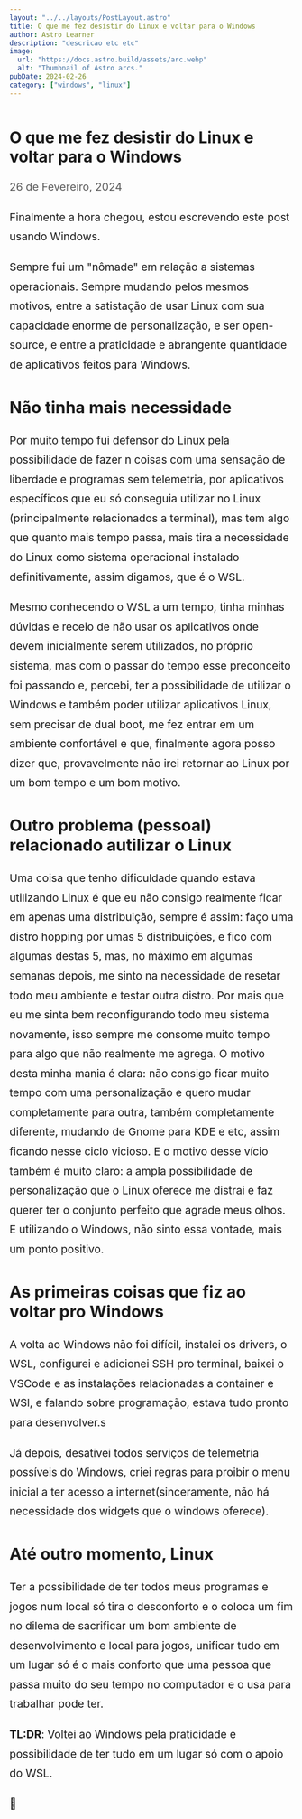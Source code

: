 ```yaml
---
layout: "../../layouts/PostLayout.astro"
title: O que me fez desistir do Linux e voltar para o Windows
author: Astro Learner
description: "descricao etc etc"
image:
  url: "https://docs.astro.build/assets/arc.webp"
  alt: "Thumbnail of Astro arcs."
pubDate: 2024-02-26
category: ["windows", "linux"]
---
```


<style>
  main{
    width: 100%;
    height: 100%;
  }

  .markdownContent{
    width: 100%;
    display: flex;
    justify-content: center;
  }
  .markdownContent p{
    margin-top: 1em;
    margin-bottom: 1em;
  }
  /*.markdownBase{*/
  /*  width: 85%;*/
  /*}*/
  .postDate{
    --tw-text-opacity: 1;
    color: rgb(91, 91, 91);
    margin-bottom: 2em;
  }
  .markdownContent p{
    line-height: 1.8em;
    font-size: 1.2rem;
  }

  .markdownContent h2{
    font-size:1.8rem
  }



  .markdownBase img{
    display: block;
    margin-left: auto;
    margin-right: auto;
    max-width: 100%;
  }

  .imgContainer{
    display: flex;
    flex-direction: column;
  }

  .imgContainer a{
    font-size: 1em;
    margin: 0em;
    margin-bottom: 1em;
    text-align: center;
    text-decoration: none;
    color: #415a77;
  }


</style>

<PostLayout>
<main>
<div class="markdownContent">
<div class="markdownBase">

# O que me fez desistir do Linux e voltar para o Windows

<p class="postDate">26 de Fevereiro, 2024</p>

Finalmente a hora chegou, estou escrevendo este post usando Windows.

Sempre fui um "nômade" em relação a sistemas operacionais. Sempre mudando pelos mesmos motivos, entre a satistação de usar Linux
com sua capacidade enorme de personalização, e ser open-source, e entre a praticidade e abrangente quantidade de aplicativos feitos para Windows.

## Não tinha mais necessidade

Por muito tempo fui defensor do Linux pela possibilidade de fazer n coisas com uma sensação de liberdade e programas sem telemetria,
por aplicativos específicos que eu só conseguia utilizar no Linux (principalmente relacionados a terminal), mas tem algo que 
quanto mais tempo passa, mais tira a necessidade do Linux como sistema operacional instalado definitivamente, assim digamos, que é o WSL.

Mesmo conhecendo o WSL a um tempo, tinha minhas dúvidas e receio de não usar os aplicativos onde devem inicialmente serem utilizados, no próprio sistema,
mas com o passar do tempo esse preconceito foi passando e, percebi, ter a possibilidade de utilizar o Windows e também poder utilizar aplicativos Linux, sem precisar
de dual boot, me fez entrar em um ambiente confortável e que, finalmente agora posso dizer que, provavelmente não irei retornar ao Linux por um bom tempo e um 
bom motivo. 

## Outro problema (pessoal) relacionado autilizar o Linux

Uma coisa que tenho dificuldade quando estava utilizando Linux é que eu não consigo realmente ficar em apenas uma distribuição,
sempre é assim: faço uma distro hopping por umas 5 distribuições, e fico com algumas destas 5, mas, no máximo em algumas semanas depois,
me sinto na necessidade de resetar todo meu ambiente e testar outra distro. Por mais que eu me sinta bem reconfigurando todo meu sistema novamente,
isso sempre me consome muito tempo para algo que não realmente me agrega. O motivo desta minha mania é clara: não consigo ficar muito tempo com uma personalização
e quero mudar completamente para outra, também completamente diferente, mudando de Gnome para KDE e etc, assim ficando nesse ciclo vicioso. E o motivo desse vício também é muito claro: a ampla possibilidade de personalização que o Linux oferece me distrai e faz querer ter o conjunto perfeito que agrade meus olhos. E utilizando o Windows, não sinto essa vontade, mais um ponto positivo.

## As primeiras coisas que fiz ao voltar pro Windows

A volta ao Windows não foi difícil, instalei os drivers, o WSL, configurei e adicionei SSH pro terminal, baixei o VSCode e as instalações relacionadas a container
e WSl, e falando sobre programação, estava tudo pronto para desenvolver.s

Já depois, desativei todos serviços de telemetria possíveis do Windows, criei regras para proibir o menu inicial a ter acesso a internet(sinceramente, não há necessidade dos widgets
que o windows oferece).

## Até outro momento, Linux

Ter a possibilidade de ter todos meus programas e jogos num local só tira o desconforto e o coloca um fim no dilema de sacrificar um bom ambiente de desenvolvimento
e local para jogos, unificar tudo em um lugar só é o mais conforto que uma pessoa que passa muito do seu tempo no computador e o usa para trabalhar pode ter.

**TL:DR**: Voltei ao Windows pela praticidade e possibilidade de ter tudo em um lugar só com o apoio do WSL.

👋

</div>
</div>
</main>
</PostLayout>
